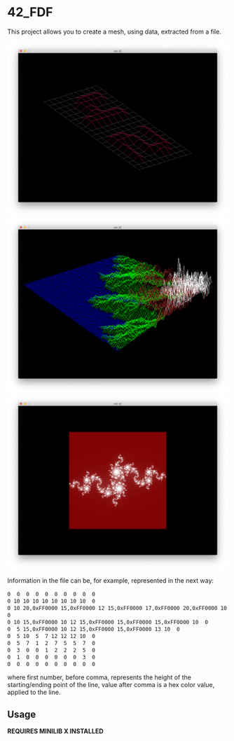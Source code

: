 # 42_FDF
This project allows you to create a mesh, using data, extracted from a file. 

![example screenshot](https://github.com/IanGaplichnik/42_FDF/blob/master/img/1.png)
![example screenshot](https://github.com/IanGaplichnik/42_FDF/blob/master/img/2.png)
![example screenshot](https://github.com/IanGaplichnik/42_FDF/blob/master/img/3.png)


Information in the file can be, for example, represented in the next way:
```
0  0  0  0  0  0  0  0  0  0
0 10 10 10 10 10 10 10 10  0
0 10 20,0xFF0000 15,0xFF0000 12 15,0xFF0000 17,0xFF0000 20,0xFF0000 10  0
0 10 15,0xFF0000 10 12 15,0xFF0000 15,0xFF0000 15,0xFF0000 10  0
0  5 15,0xFF0000 10 12 15,0xFF0000 15,0xFF0000 13 10  0
0  5 10  5  7 12 12 12 10  0
0  5  7  1  2  7  5  5  7  0
0  3  0  0  1  2  2  2  5  0
0  1  0  0  0  0  0  0  3  0
0  0  0  0  0  0  0  0  0  0
```
where first number, before comma, represents the height of the starting/ending point of the line, value after comma is a hex color value, applied to the line.


## Usage

__REQUIRES MINILIB X INSTALLED__
